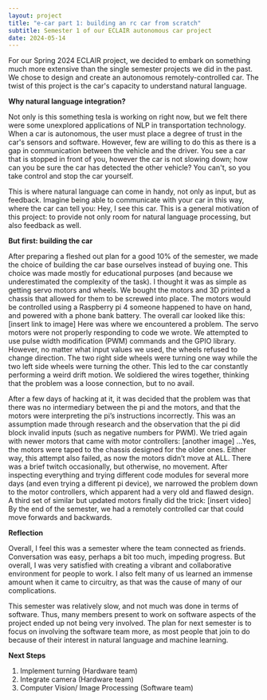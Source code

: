 ```yaml
---
layout: project
title: "e-car part 1: building an rc car from scratch"
subtitle: Semester 1 of our ECLAIR autonomous car project
date: 2024-05-14
---
```

 For our Spring 2024 ECLAIR project, we decided to embark on something much more extensive than the single semester projects we did in the past. We chose to design and create an autonomous remotely-controlled car. The twist of this project is the car's capacity to understand natural language.

**Why natural language integration?**

Not only is this something tesla is working on right now, but we felt there were some unexplored applications of NLP in transportation technology. When a car is autonomous, the user must place a degree of trust in the car's sensors and software. However, few are willing to do this as there is a gap in communication between the vehicle and the driver. You see a car that is stopped in front of you, however the car is not slowing down; how can you be sure the car has detected the other vehicle? You can't, so you take control and stop the car yourself.

This is where natural language can come in handy, not only as input, but as feedback. Imagine being able to communicate with your car in this way, where the car can tell you: Hey, I see this car. This is a general motivation of this project: to provide not only room for natural language processing, but also feedback as well.

**But first: building the car**

After preparing a fleshed out plan for a good 10% of the semester, we made the choice of building the car base ourselves instead of buying one. This choice was made mostly for educational purposes (and because we underestimated the complexity of the task). I thought it was as simple as getting servo motors and wheels. We bought the motors and 3D printed a chassis that allowed for them to be screwed into place. The motors would be controlled using a Raspberry pi 4 someone happened to have on hand, and powered with a phone bank battery. The overall car looked like this:
[insert link to image]
Here was where we encountered a problem. The servo motors were not properly responding to code we wrote. We attempted to use pulse width modification (PWM) commands and the GPIO library. However, no matter what input values we used, the wheels refused to change direction. The two right side wheels were turning one way while the two left side wheels were turning the other. This led to the car constantly performing a weird drift motion. We soldiered the wires together, thinking that the problem was a loose connection, but to no avail.

After a few days of hacking at it, it was decided that the problem was that there was no intermediary between the pi and the motors, and that the motors were interpreting the pi’s instructions incorrectly. This was an assumption made through research and the observation that the pi did block invalid inputs (such as negative numbers for PWM). We tried again with newer motors that came with motor controllers:
[another image]
…Yes, the motors were taped to the chassis designed for the older ones. Either way, this attempt also failed, as now the motors didn’t move at ALL. There was a brief twitch occasionally, but otherwise, no movement. After inspecting everything and trying different code modules for several more days (and even trying a different pi device), we narrowed the problem down to the motor controllers, which apparent had a very old and flawed design. A third set of similar but updated motors finally did the trick:
[insert video]
By the end of the semester, we had a remotely controlled car that could move forwards and backwards.

**Reflection**

Overall, I feel this was a semester where the team connected as friends. Conversation was easy, perhaps a bit too much, impeding progress. But overall, I was very satisfied with creating a vibrant and collaborative environment for people to work. I also felt many of us learned an immense amount when it came to circuitry, as that was the cause of many of our complications.

This semester was relatively slow, and not much was done in terms of software. Thus, many members present to work on software aspects of the project ended up not being very involved. The plan for next semester is to focus on involving the software team more, as most people that join to do because of their interest in natural language and machine learning.

**Next Steps**

1. Implement turning (Hardware team)
2. Integrate camera (Hardware team)
3. Computer Vision/ Image Processing (Software team)

